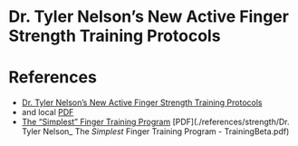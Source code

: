 # Dr. Tyler Nelson’s New Active Finger Strength Training Protocols

# References
* [Dr. Tyler Nelson’s New Active Finger Strength Training Protocols](https://strengthclimbing.com/dr-tyler-nelsons-new-active-finger-strength-training-protocols/) 
* and local [PDF](references/strength/Dr.-Tyler-Nelsons-new-active-finger-strength-training-protocols.pdf)
* [The “Simplest” Finger Training Program](https://www.trainingbeta.com/the-simplest-finger-training-program/)   [PDF](./references/strength/Dr. Tyler Nelson_ The _Simplest_ Finger Training Program - TrainingBeta.pdf)
